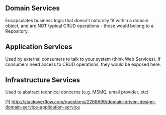## Domain Services
Encapsulates business logic that doesn't naturally fit within a domain object, and are NOT typical CRUD operations - those would belong to a Repository.

## Application Services
Used by external consumers to talk to your system (think Web Services). If consumers need access to CRUD operations, they would be exposed here.

## Infrastructure Services
Used to abstract technical concerns (e.g. MSMQ, email provider, etc)




[1] http://stackoverflow.com/questions/2268699/domain-driven-design-domain-service-application-service